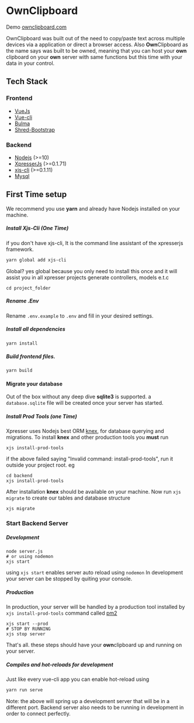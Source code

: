 # OwnClipboard
Demo [ownclipboard.com](https://ownclipboard.com)

OwnClipboard was built out of the need to copy/paste text across multiple devices via a application or direct a browser access.
Also **Own**Clipboard as the name says was built to be owned, meaning that you can host your **own** clipboard on
your **own** server with same functions but this time with your data in your control.


## Tech Stack
### Frontend
- [VueJs](https://www.npmjs.com/package/vue)
- [Vue-cli](https://www.npmjs.com/package/@vue/cli)
- [Bulma](https://www.npmjs.com/package/bulma)
- [Shred-Bootstrap](https://www.npmjs.com/package/shred-bootstrap)

### Backend
- [Nodejs](https://nodejs.org) (>=10)
- [XpresserJs](https://xpresserjs.com) (>=0.1.71)
- [xjs-cli](https://xpresserjs.com/xjs-cli.html) (>=0.1.11)
- [Mysql](https://www.npmjs.com/package/mysql)


## First Time setup
We recommend you use **yarn** and already have Nodejs installed on your machine.

##### Install Xjs-Cli (One Time)
if you don't have xjs-cli, It is the command line assistant of the xpresserjs framework.
```sh
yarn global add xjs-cli
```
Global? yes global because you only need to install this once and it will assist you in all xpresser projects generate controllers, models e.t.c


```
cd project_folder
```

##### Rename .Env
Rename `.env.example` to `.env` and fill in your desired settings.

##### Install all dependencies
```sh
yarn install
```

##### Build frontend files.
```sh
yarn build
```

#### Migrate your database
Out of the box without any deep dive **sqlite3** is supported. a `database.sqlite` file will be created once your server has started.

##### Install Prod Tools (one Time)
Xpresser uses Nodejs best ORM [knex](https://www.npmjs.com/package/knex), for database querying and migrations.
To install **knex** and other production tools you **must** run
```shell script
xjs install-prod-tools
```
if the above failed saying "Invalid command: install-prod-tools", run it outside your project root.
eg
```shell script
cd backend
xjs install-prod-tools
```

After installation **knex** should be available on your machine.
Now run `xjs  migrate` to create our tables and database structure
```shell script
xjs migrate
```

### Start Backend Server
##### Development
```shell script
node server.js
# or using nodemon 
xjs start
```
using `xjs start` enables server auto reload using `nodemon`
In development your server can be stopped by quiting your console.

##### Production
In production, your server will be handled by a production tool installed by `xjs install-prod-tools` command called [pm2](https://www.npmjs.com/package/pm2)
```shell script
xjs start --prod
# STOP BY RUNNING
xjs stop server
```

That's all. these steps should have your **own**clipboard up and running on your server.


##### Compiles and hot-reloads for development
Just like every vue-cli app you can enable hot-reload using
```sh
yarn run serve
```
Note: the above will spring up a development server that will be in a different port.
Backend server also needs to be running in development in order to connect perfectly.
